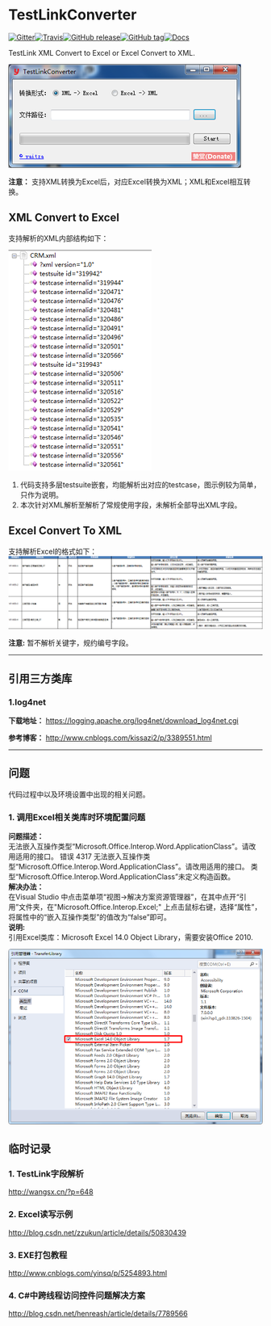 # TestLinkConverter  

[![Gitter](https://badges.gitter.im/yaitza/TestLinkConverter.svg)](https://gitter.im/yaitza/TestLinkConverter?utm_source=badge&utm_medium=badge&utm_campaign=pr-badge)[![Travis](https://travis-ci.org/yaitza/TestLinkConverter.svg?branch=master)](https://travis-ci.org/yaitza/TestLinkConverter)[![GitHub release](https://img.shields.io/github/release/yaitza/TestLinkConverter.svg)](https://github.com/yaitza/TestLinkConverter/releases)[![GitHub tag](https://img.shields.io/github/tag/yaitza/TestLinkConverter.svg)](https://github.com/yaitza/TestLinkConverter/tags)[![Docs](https://img.shields.io/badge/Docs-Chinese-blue.svg)](https://yaitza.github.io/2017-05-21-CSharp-TestLink)

TestLink XML Convert to Excel or Excel Convert to XML.  

![pic4](/Resource/Image/pic4.png)

**注意：** 支持XML转换为Excel后，对应Excel转换为XML；XML和Excel相互转换。

## XML Convert to Excel

支持解析的XML内部结构如下：

![pic1](/Resource/Image/pic1.png)

1. 代码支持多层testsuite嵌套，均能解析出对应的testcase，图示例较为简单，只作为说明。
2. 本次针对XML解析至解析了常规使用字段，未解析全部导出XML字段。

## Excel Convert To XML

支持解析Excel的格式如下：
![pic3](/Resource/Image/pic3.png)

**注意:** 暂不解析关键字，规约编号字段。

---
## 引用三方类库
### 1.log4net
**下载地址：**  <https://logging.apache.org/log4net/download_log4net.cgi>

**参考博客：**  <http://www.cnblogs.com/kissazi2/p/3389551.html>

---
## 问题  
代码过程中以及环境设置中出现的相关问题。
### 1. 调用Excel相关类库时环境配置问题
**问题描述：**  
无法嵌入互操作类型“Microsoft.Office.Interop.Word.ApplicationClass”。请改用适用的接口。
错误 4317 无法嵌入互操作类型“Microsoft.Office.Interop.Word.ApplicationClass”。请改用适用的接口。
类型“Microsoft.Office.Interop.Word.ApplicationClass”未定义构造函数。  
**解决办法：**  
在Visual Studio 中点击菜单项“视图->解决方案资源管理器”，在其中点开“引用”文件夹，在"Microsoft.Office.Interop.Excel;" 上点击鼠标右键，选择“属性”，将属性中的“嵌入互操作类型”的值改为“false”即可。  
**说明:**  
引用Excel类库：Microsoft Excel 14.0 Object Library，需要安装Office 2010.    

![pic2](/Resource/Image/pic2.png)

## 临时记录
### 1. TestLink字段解析
http://wangsx.cn/?p=648

### 2. Excel读写示例 
http://blog.csdn.net/zzukun/article/details/50830439

### 3. EXE打包教程  
http://www.cnblogs.com/yinsq/p/5254893.html

### 4. C#中跨线程访问控件问题解决方案  
http://blog.csdn.net/henreash/article/details/7789566
